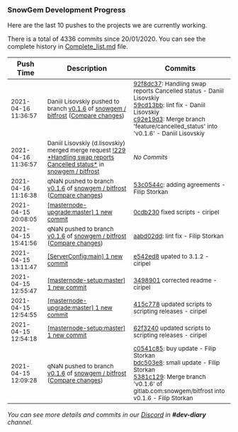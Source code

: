 
### SnowGem Development Progress

Here are the last 10 pushes to the projects we are currently working.

There is a total of 4336 commits since 20/01/2020. You can see the complete history in
 [Complete_list.md](Complete_list.md) file.

| Push Time | Description | Commits |
| --- | --- | --- |
| <sub>2021-04-16 11:36:57</sub> | <sub>Daniil Lisovskiy pushed to branch [v0\.1\.6](https://gitlab.com/snowgem/bitfrost/commits/v0.1.6) of [snowgem / bitfrost](https://gitlab.com/snowgem/bitfrost) ([Compare changes](https://gitlab.com/snowgem/bitfrost/compare/53c0544c6eec8d135512d725b3f5ba0b91793ef8...c92e19d343222e286f204f7f6f91a2b9c6163858))</sub> | <sub>[92f8dc37](https://gitlab.com/snowgem/bitfrost/-/commit/92f8dc3732b21b5686a8b3b6c05f61c7925d9bf8): Handling swap reports Cancelled status - Daniil Lisovskiy<br>[59cd13bb](https://gitlab.com/snowgem/bitfrost/-/commit/59cd13bbcd993cae6a26103908a8e81a1f17cf20): lint fix - Daniil Lisovskiy<br>[c92e19d3](https://gitlab.com/snowgem/bitfrost/-/commit/c92e19d343222e286f204f7f6f91a2b9c6163858): Merge branch 'feature/cancelled_status' into 'v0.1.6' - Daniil Lisovskiy</sub> |
| <sub>2021-04-16 11:36:57</sub> | <sub>Daniil Lisovskiy (d.lisovskiy) merged merge request [\!229 \*Handling swap reports Cancelled status\*](https://gitlab.com/snowgem/bitfrost/-/merge_requests/229) in [snowgem / bitfrost](https://gitlab.com/snowgem/bitfrost)</sub> | <sub>_No Commits_</sub> |
| <sub>2021-04-16 11:16:38</sub> | <sub>qNaN pushed to branch [v0\.1\.6](https://gitlab.com/snowgem/bitfrost/commits/v0.1.6) of [snowgem / bitfrost](https://gitlab.com/snowgem/bitfrost) ([Compare changes](https://gitlab.com/snowgem/bitfrost/compare/aabd02ddb8756e5b920537661797ebe99dbb03c3...53c0544c6eec8d135512d725b3f5ba0b91793ef8))</sub> | <sub>[53c0544c](https://gitlab.com/snowgem/bitfrost/-/commit/53c0544c6eec8d135512d725b3f5ba0b91793ef8): adding agreements - Filip Storkan</sub> |
| <sub>2021-04-15 20:08:05</sub> | <sub>[[masternode-upgrade:master] 1 new commit](https://github.com/TENTOfficial/masternode-upgrade/commit/0cdb23038fe7903f6dcb579551f567c64223db00)</sub> | <sub>[0cdb230](https://github.com/TENTOfficial/masternode-upgrade/commit/0cdb23038fe7903f6dcb579551f567c64223db00) fixed scripts - ciripel</sub> |
| <sub>2021-04-15 15:41:56</sub> | <sub>qNaN pushed to branch [v0\.1\.6](https://gitlab.com/snowgem/bitfrost/commits/v0.1.6) of [snowgem / bitfrost](https://gitlab.com/snowgem/bitfrost) ([Compare changes](https://gitlab.com/snowgem/bitfrost/compare/5381c1298db3466dc65d3483de12951476d7e865...aabd02ddb8756e5b920537661797ebe99dbb03c3))</sub> | <sub>[aabd02dd](https://gitlab.com/snowgem/bitfrost/-/commit/aabd02ddb8756e5b920537661797ebe99dbb03c3): lint fix - Filip Storkan</sub> |
| <sub>2021-04-15 13:11:47</sub> | <sub>[[ServerConfig:main] 1 new commit](https://github.com/TENTOfficial/ServerConfig/commit/e542ed87d582a64004019909fac6061cd65ba70f)</sub> | <sub>[e542ed8](https://github.com/TENTOfficial/ServerConfig/commit/e542ed87d582a64004019909fac6061cd65ba70f) upated to 3.1.2 - ciripel</sub> |
| <sub>2021-04-15 12:55:47</sub> | <sub>[[masternode-setup:master] 1 new commit](https://github.com/TENTOfficial/masternode-setup/commit/349890167f05174124c71546719479a22d69b53e)</sub> | <sub>[3498901](https://github.com/TENTOfficial/masternode-setup/commit/349890167f05174124c71546719479a22d69b53e) corrected readme - ciripel</sub> |
| <sub>2021-04-15 12:54:55</sub> | <sub>[[masternode-upgrade:master] 1 new commit](https://github.com/TENTOfficial/masternode-upgrade/commit/415c7786d18d4bcef7c1fe0b82fff72ba1d1e4c5)</sub> | <sub>[415c778](https://github.com/TENTOfficial/masternode-upgrade/commit/415c7786d18d4bcef7c1fe0b82fff72ba1d1e4c5) updated scripts to scripting releases - ciripel</sub> |
| <sub>2021-04-15 12:54:18</sub> | <sub>[[masternode-setup:master] 1 new commit](https://github.com/TENTOfficial/masternode-setup/commit/62f32403f2b31082fce7cb189d6a850d9475362b)</sub> | <sub>[62f3240](https://github.com/TENTOfficial/masternode-setup/commit/62f32403f2b31082fce7cb189d6a850d9475362b) updated scripts to scripting releases - ciripel</sub> |
| <sub>2021-04-15 12:09:28</sub> | <sub>qNaN pushed to branch [v0\.1\.6](https://gitlab.com/snowgem/bitfrost/commits/v0.1.6) of [snowgem / bitfrost](https://gitlab.com/snowgem/bitfrost) ([Compare changes](https://gitlab.com/snowgem/bitfrost/compare/cd8d647ab228a32fb23d866a538f96a66d5f0114...5381c1298db3466dc65d3483de12951476d7e865))</sub> | <sub>[c0541c85](https://gitlab.com/snowgem/bitfrost/-/commit/c0541c85124de60012d4fc18f4f9fe6e4b5e0a15): buy update - Filip Storkan<br>[bdc503e8](https://gitlab.com/snowgem/bitfrost/-/commit/bdc503e839fb94462cee7159f95f397fc1336347): small update - Filip Storkan<br>[5381c129](https://gitlab.com/snowgem/bitfrost/-/commit/5381c1298db3466dc65d3483de12951476d7e865): Merge branch 'v0.1.6' of gitlab.com:snowgem/bitfrost into v0.1.6 - Filip Storkan</sub> |

_You can see more details and commits in our [Discord](https://discord.gg/zumGnbg) in **#dev-diary** channel._
